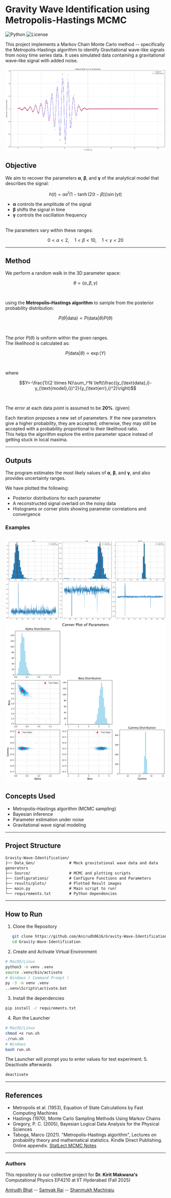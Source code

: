 # Gravity Wave Identification using Metropolis-Hastings MCMC

![Python](https://img.shields.io/badge/Python-3.8%2B-blue) ![License](https://img.shields.io/badge/license-MIT-green) 

This project implements a Markov Chain Monte Carlo method -- specifically the Metropolis-Hastings algorithm to identify Gravitational wave-like signals from noisy time series data.
It uses simulated data containing a gravitational wave–like signal with added noise.

![Predicted Fit](https://github.com/Anirudh0616/Gravity-Wave-Identification/blob/main/Results/Test/Gravitational_Wave_pred.png)

## Objective
We aim to recover the parameters **α**, **β**, and **γ** of the analytical model that describes the signal:

```math
h(t)=\alpha e^{t}\left(1-\tanh\left(2(t-\beta)\right)\right)\sin(\gamma t)
```

* **α** controls the amplitude of the signal  
* **β** shifts the signal in time  
* **γ** controls the oscillation frequency  

<br>
The parameters vary within these ranges:


```math
0<\alpha<2, \quad 1<\beta<10,\quad 1<\gamma<20
```

---

## Method

We perform a random walk in the 3D parameter space:
```math
\theta = (\alpha,\beta,\gamma)
```

<br>

using the **Metropolis–Hastings algorithm** to sample from the posterior probability distribution:

```math
P(\theta | \text{data}) \propto P(\text{data}|\theta)P(\theta)
```

<br>

The prior $P(\theta)$ is uniform within the given ranges.  
The likelihood is calculated as:
```math
P(\text{data}|\theta) \propto \exp(Y)
```

<br>

where

```math
Y=-\frac{1}{2 \times N}\sum_i^N \left(\frac{(y_{\text{data},i}-y_{\text{model},i})^2}{y_{\text{err},i}^2}\right)
```
<br>


The error at each data point is assumed to be **20%**. (given)

Each iteration proposes a new set of parameters. If the new parameters give a higher probability, they are accepted; otherwise, they may still be accepted with a probability proportional to their likelihood ratio.  
This helps the algorithm explore the entire parameter space instead of getting stuck in local maxima.

---

## Outputs

The program estimates the most likely values of **α**, **β**, and **γ**, and also provides uncertainty ranges.  

We have plotted the following:
- Posterior distributions for each parameter  
- A reconstructed signal overlaid on the noisy data  
- Histograms or corner plots showing parameter correlations and convergence  

### Examples
![Histogram](https://github.com/Anirudh0616/Gravity-Wave-Identification/blob/main/Results/Test/MH_hist.png)
![Corner_Plot](https://github.com/Anirudh0616/Gravity-Wave-Identification/blob/main/Results/Test/MH_corner.png)
---

## Concepts Used

- Metropolis–Hastings algorithm (MCMC sampling)  
- Bayesian inference  
- Parameter estimation under noise  
- Gravitational wave signal modeling  

---
## Project Structure
```text
Gravity-Wave-Identification/
├── Data_Gen/               # Mock gravitational wave data and data generators
├── Source/                 # MCMC and plotting scripts
├── Configurations/         # Configure Functions and Parameters 
├── results/plots/          # Plotted Result images
├── main.py                 # Main script to run! 
└── requirements.txt        # Python dependencies
```
---
## How to Run
1. Clone the Repository
```bash
   git clone https://github.com/Anirudh0616/Gravity-Wave-Identification.git
   cd Gravity-Wave-Identification
```
2. Create and Activate Virtual Environment
```bash
# MacOS/Linux
python3 -m venv .venv
source .venv/bin/activate
# Windows ( Command Prompt )
py -3 -m venv .venv
..venv\Scripts\activate.bat
```
3. Install the dependencies
```bash
pip install -r requirements.txt
```
4. Run the Launcher
```bash
# MacOS/Linux
chmod +x run.sh
./run.sh
# Windows
bash run.sh
```
The Launcher will prompt you to enter values for test experiment.
5. Deactivate afterwards
```bash
deactivate
```
---
## References

- Metropolis et al. (1953), Equation of State Calculations by Fast Computing Machines
- Hastings (1970), Monte Carlo Sampling Methods Using Markov Chains
- Gregory, P. C. (2005), Bayesian Logical Data Analysis for the Physical Sciences
 - Taboga, Marco (2021). "Metropolis-Hastings algorithm", Lectures on probability theory and mathematical statistics. Kindle Direct Publishing. Online appendix.
[StatLect MCMC Notes](https://www.statlect.com/fundamentals-of-statistics/Metropolis-Hastings-algorithm)

---
### Authors
This repository is our collective project for **Dr. Kirit Makwana's** Computational Physics EP4210 at IIT Hyderabad (Fall 2025)


[Anirudh Bhat](https://github.com/Anirudh0616) -- [Samyak Rai](https://github.com/Sammybro11) -- [Shanmukh Machiraju](https://github.com/1mach0)

